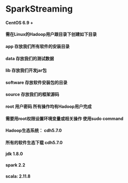 # SparkStreaming


#### CentOS 6.9 + 
#### 需在Linux的Hadoop用户跟目录下创建如下目录
#### app 存放我们所有软件的安装目录

#### data 存放我们的测试数据

#### lib 存放我们开发jar包

#### software 存放软件安装包的目录

#### source 存放我们的框架源码

#### root 用户密码 所有操作均有Hadoop用户完成
#### 需要用root权限设置环境变量或相关操作 使用sudo command 

#### Hadoop生态系统： cdh5.7.0
#### 所有的软件生态下载 cdh5.7.0
#### jdk 1.8.0
#### spark 2.2
#### scala: 2.11.8
